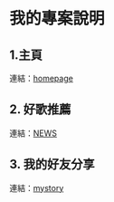 # 我的專案說明

## 1.主頁 

連結：[homepage](blog)

## 2. 好歌推薦

連結：[NEWS](calculator)

## 3. 我的好友分享

連結：[mystory](mt)
